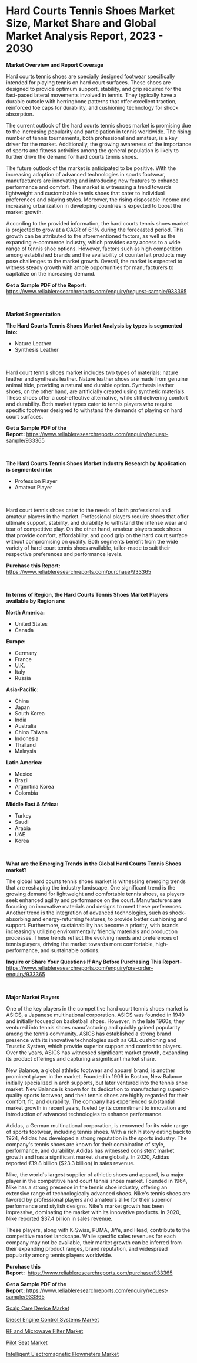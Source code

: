 <p><h1>Hard Courts Tennis Shoes Market Size, Market Share and Global Market Analysis Report, 2023 - 2030</h1></p><p><strong>Market Overview and Report Coverage</strong></p>
<p><p>Hard courts tennis shoes are specially designed footwear specifically intended for playing tennis on hard court surfaces. These shoes are designed to provide optimum support, stability, and grip required for the fast-paced lateral movements involved in tennis. They typically have a durable outsole with herringbone patterns that offer excellent traction, reinforced toe caps for durability, and cushioning technology for shock absorption.</p><p>The current outlook of the hard courts tennis shoes market is promising due to the increasing popularity and participation in tennis worldwide. The rising number of tennis tournaments, both professional and amateur, is a key driver for the market. Additionally, the growing awareness of the importance of sports and fitness activities among the general population is likely to further drive the demand for hard courts tennis shoes.</p><p>The future outlook of the market is anticipated to be positive. With the increasing adoption of advanced technologies in sports footwear, manufacturers are innovating and introducing new features to enhance performance and comfort. The market is witnessing a trend towards lightweight and customizable tennis shoes that cater to individual preferences and playing styles. Moreover, the rising disposable income and increasing urbanization in developing countries is expected to boost the market growth.</p><p>According to the provided information, the hard courts tennis shoes market is projected to grow at a CAGR of 6.1% during the forecasted period. This growth can be attributed to the aforementioned factors, as well as the expanding e-commerce industry, which provides easy access to a wide range of tennis shoe options. However, factors such as high competition among established brands and the availability of counterfeit products may pose challenges to the market growth. Overall, the market is expected to witness steady growth with ample opportunities for manufacturers to capitalize on the increasing demand.</p></p>
<p><strong>Get a Sample PDF of the Report:</strong> <a href="https://www.reliableresearchreports.com/enquiry/request-sample/933365">https://www.reliableresearchreports.com/enquiry/request-sample/933365</a></p>
<p>&nbsp;</p>
<p><strong>Market Segmentation</strong></p>
<p><strong>The Hard Courts Tennis Shoes Market Analysis by types is segmented into:</strong></p>
<p><ul><li>Nature Leather</li><li>Synthesis Leather</li></ul></p>
<p>&nbsp;</p>
<p><p>Hard court tennis shoes market includes two types of materials: nature leather and synthesis leather. Nature leather shoes are made from genuine animal hide, providing a natural and durable option. Synthesis leather shoes, on the other hand, are artificially created using synthetic materials. These shoes offer a cost-effective alternative, while still delivering comfort and durability. Both market types cater to tennis players who require specific footwear designed to withstand the demands of playing on hard court surfaces.</p></p>
<p><strong>Get a Sample PDF of the Report:</strong>&nbsp;<a href="https://www.reliableresearchreports.com/enquiry/request-sample/933365">https://www.reliableresearchreports.com/enquiry/request-sample/933365</a></p>
<p>&nbsp;</p>
<p><strong>The Hard Courts Tennis Shoes Market Industry Research by Application is segmented into:</strong></p>
<p><ul><li>Profession Player</li><li>Amateur Player</li></ul></p>
<p>&nbsp;</p>
<p><p>Hard court tennis shoes cater to the needs of both professional and amateur players in the market. Professional players require shoes that offer ultimate support, stability, and durability to withstand the intense wear and tear of competitive play. On the other hand, amateur players seek shoes that provide comfort, affordability, and good grip on the hard court surface without compromising on quality. Both segments benefit from the wide variety of hard court tennis shoes available, tailor-made to suit their respective preferences and performance levels.</p></p>
<p><strong>Purchase this Report:</strong>&nbsp; <a href="https://www.reliableresearchreports.com/purchase/933365">https://www.reliableresearchreports.com/purchase/933365</a></p>
<p>&nbsp;</p>
<p><strong>In terms of Region, the Hard Courts Tennis Shoes Market Players available by Region are:</strong></p>
<p>
    <p> <strong> North America: </strong>
        <ul>
            <li>United States</li>
            <li>Canada</li>
        </ul>
        </p> 
    <p> <strong> Europe: </strong>
        <ul>
            <li>Germany</li>
            <li>France</li>
            <li>U.K.</li>
            <li>Italy</li>
            <li>Russia</li>
        </ul>
        </p> 
    <p> <strong> Asia-Pacific: </strong>
        <ul>
            <li>China</li>
            <li>Japan</li>
            <li>South Korea</li>
            <li>India</li>
            <li>Australia</li>
            <li>China Taiwan</li>
            <li>Indonesia</li>
            <li>Thailand</li>
            <li>Malaysia</li>
        </ul>
        </p> 
    <p> <strong> Latin America: </strong>
        <ul>
            <li>Mexico</li>
            <li>Brazil</li>
            <li>Argentina Korea</li>
            <li>Colombia</li>
        </ul>
        </p> 
    <p> <strong> Middle East & Africa: </strong>
        <ul>
            <li>Turkey</li>
            <li>Saudi</li>
            <li>Arabia</li>
            <li>UAE</li>
            <li>Korea</li>
        </ul>
    </p>
    </p>
<p>&nbsp;</p>
<p><strong>What are the Emerging Trends in the Global Hard Courts Tennis Shoes market?</strong></p>
<p><p>The global hard courts tennis shoes market is witnessing emerging trends that are reshaping the industry landscape. One significant trend is the growing demand for lightweight and comfortable tennis shoes, as players seek enhanced agility and performance on the court. Manufacturers are focusing on innovative materials and designs to meet these preferences. Another trend is the integration of advanced technologies, such as shock-absorbing and energy-returning features, to provide better cushioning and support. Furthermore, sustainability has become a priority, with brands increasingly utilizing environmentally friendly materials and production processes. These trends reflect the evolving needs and preferences of tennis players, driving the market towards more comfortable, high-performance, and sustainable options.</p></p>
<p><strong>Inquire or Share Your Questions If Any Before Purchasing This Report</strong>- <a href="https://www.reliableresearchreports.com/enquiry/pre-order-enquiry/933365">https://www.reliableresearchreports.com/enquiry/pre-order-enquiry/933365</a></p>
<p>&nbsp;</p>
<p><strong>Major Market Players</strong></p>
<p><p>One of the key players in the competitive hard court tennis shoes market is ASICS, a Japanese multinational corporation. ASICS was founded in 1949 and initially focused on basketball shoes. However, in the late 1960s, they ventured into tennis shoes manufacturing and quickly gained popularity among the tennis community. ASICS has established a strong brand presence with its innovative technologies such as GEL cushioning and Trusstic System, which provide superior support and comfort to players. Over the years, ASICS has witnessed significant market growth, expanding its product offerings and capturing a significant market share.</p><p>New Balance, a global athletic footwear and apparel brand, is another prominent player in the market. Founded in 1906 in Boston, New Balance initially specialized in arch supports, but later ventured into the tennis shoe market. New Balance is known for its dedication to manufacturing superior-quality sports footwear, and their tennis shoes are highly regarded for their comfort, fit, and durability. The company has experienced substantial market growth in recent years, fueled by its commitment to innovation and introduction of advanced technologies to enhance performance.</p><p>Adidas, a German multinational corporation, is renowned for its wide range of sports footwear, including tennis shoes. With a rich history dating back to 1924, Adidas has developed a strong reputation in the sports industry. The company's tennis shoes are known for their combination of style, performance, and durability. Adidas has witnessed consistent market growth and has a significant market share globally. In 2020, Adidas reported €19.8 billion ($23.3 billion) in sales revenue.</p><p>Nike, the world's largest supplier of athletic shoes and apparel, is a major player in the competitive hard court tennis shoes market. Founded in 1964, Nike has a strong presence in the tennis shoe industry, offering an extensive range of technologically advanced shoes. Nike's tennis shoes are favored by professional players and amateurs alike for their superior performance and stylish designs. Nike's market growth has been impressive, dominating the market with its innovative products. In 2020, Nike reported $37.4 billion in sales revenue.</p><p>These players, along with K-Swiss, PUMA, JiYe, and Head, contribute to the competitive market landscape. While specific sales revenues for each company may not be available, their market growth can be inferred from their expanding product ranges, brand reputation, and widespread popularity among tennis players worldwide.</p></p>
<p><strong>Purchase this Report:</strong>&nbsp;&nbsp;<a href="https://www.reliableresearchreports.com/purchase/933365">https://www.reliableresearchreports.com/purchase/933365</a></p>
<p></p>
<p><strong>Get a Sample PDF of the Report:</strong>&nbsp;<a href="https://www.reliableresearchreports.com/enquiry/request-sample/933365">https://www.reliableresearchreports.com/enquiry/request-sample/933365</a></p>
<p><p><a href="https://issuu.com/reportprime-2/docs/scalp-care-device-market-size-2030.pptx?fr=xKAE9_zU1NQ">Scalp Care Device Market</a></p><p><a href="https://www.reportprime.com/diesel-engine-control-systems-r1405">Diesel Engine Control Systems Market</a></p><p><a href="https://www.reportprime.com/rf-and-microwave-filter-r1407">RF and Microwave Filter Market</a></p><p><a href="https://www.linkedin.com/pulse/pilot-seat-market-research-report-unlocks-analysis-financial-0n63c/">Pilot Seat Market</a></p><p><a href="https://github.com/GroverBarry/Market-Research-Report-List-1/blob/main/intelligent-electromagnetic-flowmeters-market.md">Intelligent Electromagnetic Flowmeters Market</a></p></p>